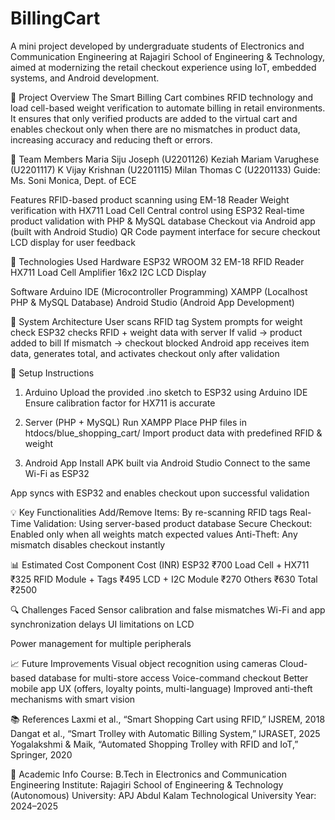 # BillingCart
A mini project developed by undergraduate students of Electronics and Communication Engineering at Rajagiri School of Engineering & Technology, aimed at modernizing the retail checkout experience using IoT, embedded systems, and Android development.

📌 Project Overview
The Smart Billing Cart combines RFID technology and load cell-based weight verification to automate billing in retail environments. It ensures that only verified products are added to the virtual cart and enables checkout only when there are no mismatches in product data, increasing accuracy and reducing theft or errors.

👥 Team Members
Maria Siju Joseph (U2201126)
Keziah Mariam Varughese (U2201117)
K Vijay Krishnan (U2201115)
Milan Thomas C (U2201133)
Guide: Ms. Soni Monica, Dept. of ECE

 Features
RFID-based product scanning using EM-18 Reader
Weight verification with HX711 Load Cell
Central control using ESP32
Real-time product validation with PHP & MySQL database
Checkout via Android app (built with Android Studio)
QR Code payment interface for secure checkout
LCD display for user feedback

🧠 Technologies Used
Hardware
ESP32 WROOM 32
EM-18 RFID Reader
HX711 Load Cell Amplifier
16x2 I2C LCD Display

Software
Arduino IDE (Microcontroller Programming)
XAMPP (Localhost PHP & MySQL Database)
Android Studio (Android App Development)

📐 System Architecture
User scans RFID tag
System prompts for weight check
ESP32 checks RFID + weight data with server
If valid → product added to bill
If mismatch → checkout blocked
Android app receives item data, generates total, and activates checkout only after validation

🔧 Setup Instructions
1. Arduino
Upload the provided .ino sketch to ESP32 using Arduino IDE
Ensure calibration factor for HX711 is accurate

3. Server (PHP + MySQL)
Run XAMPP
Place PHP files in htdocs/blue_shopping_cart/
Import product data with predefined RFID & weight

3. Android App
Install APK built via Android Studio
Connect to the same Wi-Fi as ESP32

App syncs with ESP32 and enables checkout upon successful validation

💡 Key Functionalities
Add/Remove Items: By re-scanning RFID tags
Real-Time Validation: Using server-based product database
Secure Checkout: Enabled only when all weights match expected values
Anti-Theft: Any mismatch disables checkout instantly


📊 Estimated Cost
Component	Cost (INR)
ESP32	₹700
Load Cell + HX711	₹325
RFID Module + Tags	₹495
LCD + I2C Module	₹270
Others	₹630
Total	₹2500

🔍 Challenges Faced
Sensor calibration and false mismatches
Wi-Fi and app synchronization delays
UI limitations on LCD

Power management for multiple peripherals

📈 Future Improvements
Visual object recognition using cameras
Cloud-based database for multi-store access
Voice-command checkout
Better mobile app UX (offers, loyalty points, multi-language)
Improved anti-theft mechanisms with smart vision

📚 References
Laxmi et al., “Smart Shopping Cart using RFID,” IJSREM, 2018
Dangat et al., “Smart Trolley with Automatic Billing System,” IJRASET, 2025
Yogalakshmi & Maik, “Automated Shopping Trolley with RFID and IoT,” Springer, 2020

🏫 Academic Info
Course: B.Tech in Electronics and Communication Engineering
Institute: Rajagiri School of Engineering & Technology (Autonomous)
University: APJ Abdul Kalam Technological University
Year: 2024–2025
